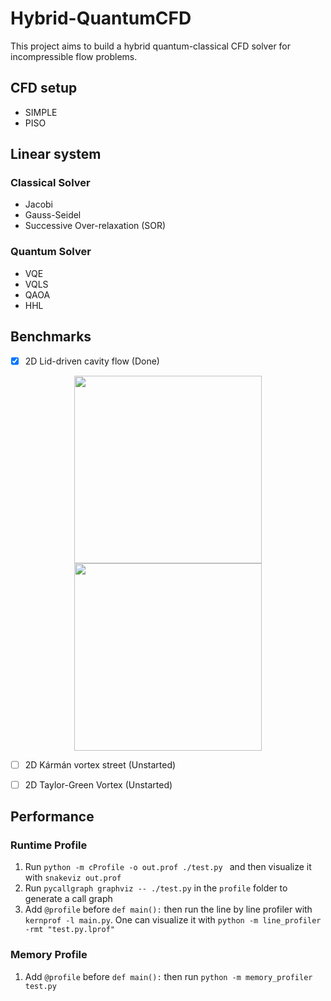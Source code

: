 # Hybrid-QuantumCFD

This project aims to build a hybrid quantum-classical CFD solver for incompressible flow problems.


## CFD setup
- SIMPLE 
- PISO 


## Linear system
### Classical Solver
- Jacobi
- Gauss-Seidel 
- Successive Over-relaxation (SOR)

### Quantum Solver
- VQE
- VQLS
- QAOA
- HHL


## Benchmarks
- [x] 2D Lid-driven cavity flow (Done) 

<div align="center">
<img src="https://github.com/comp-physics/Hybrid-QuantumCFD/blob/master/Benchmark/Re100/Stream_Re100_Grid20x20.png" height="300px"> <img src="https://github.com/comp-physics/Hybrid-QuantumCFD/blob/master/Benchmark/Re100/UBench_Re100_Grid60x60.png" height="300px">
</div>


- [ ]  2D Kármán vortex street (Unstarted)

- [ ]  2D Taylor-Green Vortex (Unstarted)


## Performance
### Runtime Profile
1. Run `python -m cProfile -o out.prof ./test.py ` and then  visualize it with `snakeviz out.prof `
2. Run `pycallgraph graphviz -- ./test.py` in the `profile` folder to generate a call graph 
3. Add  `@profile` before `def main():` then run the line by line profiler with `kernprof -l main.py`. One can visualize it with `python -m line_profiler -rmt "test.py.lprof"` 


### Memory Profile
1. Add  `@profile` before `def main():` then run `python -m memory_profiler test.py`